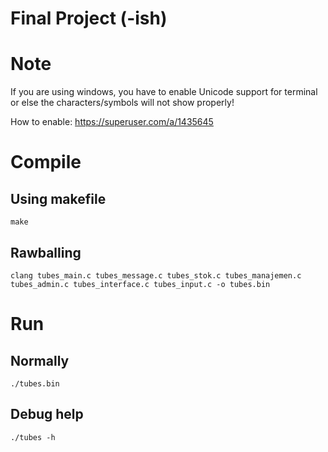 # Final Project (-ish)

# Note
If you are using windows, you have to enable Unicode support for terminal or else the characters/symbols will not show properly!

How to enable: https://superuser.com/a/1435645

# Compile
## Using makefile
```
make
```
## Rawballing
```
clang tubes_main.c tubes_message.c tubes_stok.c tubes_manajemen.c tubes_admin.c tubes_interface.c tubes_input.c -o tubes.bin
```
# Run
## Normally
```
./tubes.bin
```
## Debug help
```
./tubes -h
```
